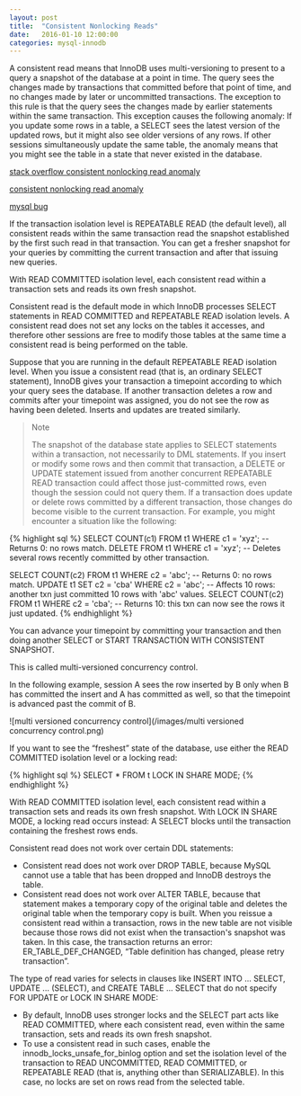 ```yaml
---
layout: post
title:  "Consistent Nonlocking Reads"
date:   2016-01-10 12:00:00
categories: mysql-innodb
---
```


A consistent read means that InnoDB uses multi-versioning to present to a query a snapshot of the database at a point in time. The query sees the changes made by transactions that committed before that point of time, and no changes made by later or uncommitted transactions. The exception to this rule is that the query sees the changes made by earlier statements within the same transaction. This exception causes the following anomaly: If you update some rows in a table, a SELECT sees the latest version of the updated rows, but it might also see older versions of any rows. If other sessions simultaneously update the same table, the anomaly means that you might see the table in a state that never existed in the database. 

[stack overflow consistent nonlocking read anomaly](http://stackoverflow.com/questions/33656244/mysql-consistent-nonlocking-reads-rows-duplication-anomaly)

[consistent nonlocking read anomaly](http://grokbase.com/t/mysql/mysql/0859na0v98/pls-help-clarify-dox-innodb-consistent-non-locking-read-behavior)

[mysql bug](http://bugs.mysql.com/bug.php?id=30184)

If the transaction isolation level is REPEATABLE READ (the default level), all consistent reads within the same transaction read the snapshot established by the first such read in that transaction. You can get a fresher snapshot for your queries by committing the current transaction and after that issuing new queries. 

With READ COMMITTED isolation level, each consistent read within a transaction sets and reads its own fresh snapshot. 

Consistent read is the default mode in which InnoDB processes SELECT statements in READ COMMITTED and REPEATABLE READ isolation levels. A consistent read does not set any locks on the tables it accesses, and therefore other sessions are free to modify those tables at the same time a consistent read is being performed on the table.

Suppose that you are running in the default REPEATABLE READ isolation level. When you issue a consistent read (that is, an ordinary SELECT statement), InnoDB gives your transaction a timepoint according to which your query sees the database. If another transaction deletes a row and commits after your timepoint was assigned, you do not see the row as having been deleted. Inserts and updates are treated similarly. 

> Note
> 
> The snapshot of the database state applies to SELECT statements within a transaction, not necessarily to DML statements. If you insert or modify some rows and then commit that transaction, a DELETE or UPDATE statement issued from another concurrent REPEATABLE READ transaction could affect those just-committed rows, even though the session could not query them. If a transaction does update or delete rows committed by a different transaction, those changes do become visible to the current transaction. For example, you might encounter a situation like the following: 

{% highlight sql %}
SELECT COUNT(c1) FROM t1 WHERE c1 = 'xyz'; -- Returns 0: no rows match.
DELETE FROM t1 WHERE c1 = 'xyz'; -- Deletes several rows recently committed by other transaction.

SELECT COUNT(c2) FROM t1 WHERE c2 = 'abc'; -- Returns 0: no rows match.
UPDATE t1 SET c2 = 'cba' WHERE c2 = 'abc'; -- Affects 10 rows: another txn just committed 10 rows with 'abc' values.
SELECT COUNT(c2) FROM t1 WHERE c2 = 'cba'; -- Returns 10: this txn can now see the rows it just updated.
{% endhighlight %}

You can advance your timepoint by committing your transaction and then doing another SELECT or START TRANSACTION WITH CONSISTENT SNAPSHOT.

This is called multi-versioned concurrency control.

In the following example, session A sees the row inserted by B only when B has committed the insert and A has committed as well, so that the timepoint is advanced past the commit of B. 

![multi versioned concurrency control](/images/multi versioned concurrency control.png)

If you want to see the “freshest” state of the database, use either the READ COMMITTED isolation level or a locking read: 

{% highlight sql %}
SELECT * FROM t LOCK IN SHARE MODE;
{% endhighlight %}

With READ COMMITTED isolation level, each consistent read within a transaction sets and reads its own fresh snapshot. With LOCK IN SHARE MODE, a locking read occurs instead: A SELECT blocks until the transaction containing the freshest rows ends.

Consistent read does not work over certain DDL statements: 

- Consistent read does not work over DROP TABLE, because MySQL cannot use a table that has been dropped and InnoDB destroys the table. 
- Consistent read does not work over ALTER TABLE, because that statement makes a temporary copy of the original table and deletes the original table when the temporary copy is built. When you reissue a consistent read within a transaction, rows in the new table are not visible because those rows did not exist when the transaction's snapshot was taken. In this case, the transaction returns an error: ER_TABLE_DEF_CHANGED, “Table definition has changed, please retry transaction”.

The type of read varies for selects in clauses like INSERT INTO ... SELECT, UPDATE ... (SELECT), and CREATE TABLE ... SELECT that do not specify FOR UPDATE or LOCK IN SHARE MODE: 

- By default, InnoDB uses stronger locks and the SELECT part acts like READ COMMITTED, where each consistent read, even within the same transaction, sets and reads its own fresh snapshot. 
- To use a consistent read in such cases, enable the innodb_locks_unsafe_for_binlog option and set the isolation level of the transaction to READ UNCOMMITTED, READ COMMITTED, or REPEATABLE READ (that is, anything other than SERIALIZABLE). In this case, no locks are set on rows read from the selected table. 
